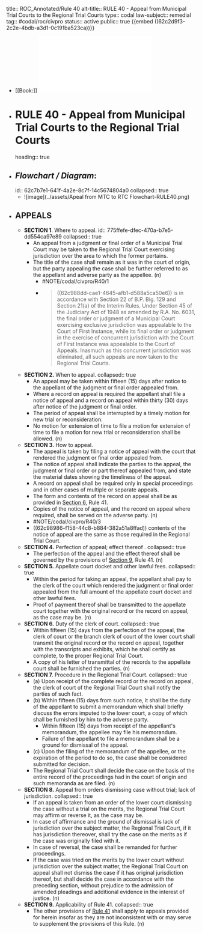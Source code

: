 title:: ROC_Annotated/Rule 40
alt-title:: RULE 40 - Appeal from Municipal Trial Courts to the Regional Trial Courts
type:: codal
law-subject:: remedial
tag:: #codal/roc/civpro
status:: active
public:: true
{{embed ((62c2d9f3-2c2e-4bdb-a3d1-0c191ba523ca))}}

- [[Book:]] ![Noche Vol 2, 2021 ed., RULE 40](file:///Users/adzrealty/Databases/lawdee.dtBase2/Files.noindex/pdf/6/NOCHE_VOL2_RULE40.pdf)
- # RULE 40 - Appeal from Municipal Trial Courts to the Regional Trial Courts
  heading:: true
- ## _Flowchart / Diagram_:
  id:: 62c7b7e1-641f-4a2e-8c7f-14c5674804a0
  collapsed:: true
	- ![image](../assets/Apeal from MTC to RTC Flowchart-RULE40.png)
- ## APPEALS
	- **SECTION 1**. Where to appeal.
	  id:: 775ffefe-dfec-470a-b7e5-dd554ca97e89
	  collapsed:: true
		- An appeal from a judgment or final order of a Municipal Trial Court may be taken to the Regional Trial Court exercising jurisdiction over the area to which the former pertains.
		- The title of the case shall remain as it was in the court of origin, but the party appealing the case shall be further referred to as the appellant and adverse party as the appellee. (n)
			- #NOTE/codal/civpro/R40/1
			- > ((62c988dd-cae1-4645-afb1-d588a5ca50e6))  is in accordance with Section 22 of B.P. Big. 129 and Section 21(a) of the Interim Rules. Under Section 45 of the Judiciary Act of 1948 as amended by R.A. No. 6031, the final order or judgment of a Municipal Court exercising exclusive jurisdiction was appealable to the Court of First Instance, while its final order or judgment in the exercise of concurrent jurisdiction with the Court of First Instance was appealable to the Court of Appeals. Inasmuch as this concurrent jurisdiction was eliminated, all such appeals are now taken to the Regional Trial Courts.
	- **SECTION 2.** When to appeal.
	  collapsed:: true
		- An appeal may be taken within fifteen (15) days after notice to the appellant of the judgment or final order appealed from.
		- Where a record on appeal is required the appellant shall file a notice of appeal and a record on appeal within thirty (30) days after notice of the judgment or final order.
		- The period of appeal shall be interrupted by a timely motion for new trial or reconsideration.
		- No motion for extension of time to file a motion for extension of time to file a motion for new trial or reconsideration shall be allowed. (n)
	- **SECTION 3.** How to appeal.
		- The appeal is taken by filing a notice of appeal with the court that rendered the judgment or final order appealed from.
		- The notice of appeal shall indicate the parties to the appeal, the judgment or final order or part thereof appealed from, and state the material dates showing the timeliness of the appeal.
		- A record on appeal shall be required only in special proceedings and in other cases of multiple or separate appeals.
		- The form and contents of the record on appeal shall be as provided in [Section 6](logseq://graph/OBSIDIAN?block-id=932b32d5-18eb-4bdc-9aba-981cc3f5b1c3), Rule 41.
		- Copies of the notice of appeal, and the record on appeal where required, shall be served on the adverse party. (n)
		- #NOTE/codal/civpro/R40/3
		- ((62c98986-f158-44c8-b884-382a51a8ffad))  contents of the notice of appeal are the same as those required in the Regional Trial Court.
	- **SECTION 4.** Perfection of appeal; effect thereof .
	  collapsed:: true
		- The perfection of the appeal and the effect thereof shall be governed by the provisions of [Section 9](logseq://graph/OBSIDIAN?block-id=d2bab0df-9b5b-480b-a55f-fe6528dc0f23), Rule 41. (n)
	- **SECTION 5.** Appellate court docket and other lawful fees.
	  collapsed:: true
		- Within the period for taking an appeal, the appellant shall pay to the clerk of the court which rendered the judgment or final order appealed from the full amount of the appellate court docket and other lawful fees.
		- Proof of payment thereof shall be transmitted to the appellate court together with the original record or the record on appeal, as the case may be. (n)
	- **SECTION 6.** Duty of the clerk of court.
	  collapsed:: true
		- Within fifteen (15) days from the perfection of the appeal, the clerk of court or the branch clerk of court of the lower court shall transmit the original record or the record on appeal, together with the transcripts and exhibits, which he shall certify as complete, to the proper Regional Trial Court.
		- A copy of his letter of transmittal of the records to the appellate court shall be furnished the parties. (n)
	- **SECTION 7.** Procedure in the Regional Trial Court.
	  collapsed:: true
		- (a) Upon receipt of the complete record or the record on appeal, the clerk of court of the Regional Trial Court shall notify the parties of such fact.
		- (b) Within fifteen (15) days from such notice, it shall be the duty of the appellant to submit a memorandum which shall briefly discuss the errors imputed to the lower court, a copy of which shall be furnished by him to the adverse party.
			- Within fifteen (15) days from receipt of the appellant's memorandum, the appellee may file his memorandum.
			- Failure of the appellant to file a memorandum shall be a ground for dismissal of the appeal.
		- (c) Upon the filing of the memorandum of the appellee, or the expiration of the period to do so, the case shall be considered submitted for decision.
		- The Regional Trial Court shall decide the case on the basis of the entire record of the proceedings had in the court of origin and such memoranda as are filed. (n)
	- **SECTION 8.** Appeal from orders dismissing case without trial; lack of jurisdiction.
	  collapsed:: true
		- If an appeal is taken from an order of the lower court dismissing the case without a trial on the merits, the Regional Trial Court may affirm or reverse it, as the case may be.
		- In case of affirmance and the ground of dismissal is lack of jurisdiction over the subject matter, the Regional Trial Court, if it has jurisdiction thereover, shall try the case on the merits as if the case was originally filed with it.
		- In case of reversal, the case shall be remanded for further proceedings.
		- If the case was tried on the merits by the lower court without jurisdiction over the subject matter, the Regional Trial Court on appeal shall not dismiss the case if it has original jurisdiction thereof, but shall decide the case in accordance with the preceding section, without prejudice to the admission of amended pleadings and additional evidence in the interest of justice. (n)
	- **SECTION 9.** Applicability of Rule 41.
	  collapsed:: true
		- The other provisions of [Rule 41](logseq://graph/OBSIDIAN?page=ROC_Annotated%2FRule%2041) shall apply to appeals provided for herein insofar as they are not inconsistent with or may serve to supplement the provisions of this Rule. (n)